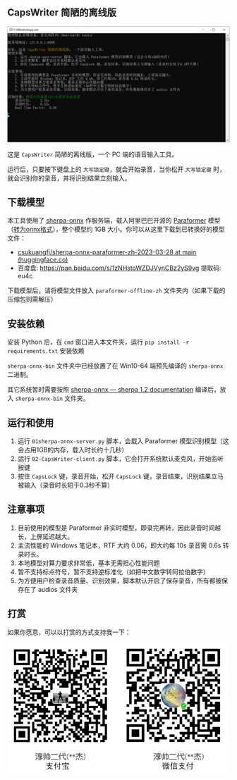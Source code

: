 ## CapsWriter 简陋的离线版

![client_console](assets/client_console.png)

这是 `CapsWriter` 简陋的离线版，一个 PC 端的语音输入工具。

运行后，只要按下键盘上的 `大写锁定键`，就会开始录音，当你松开 `大写锁定键` 时，就会识别你的录音，并将识别结果立刻输入。


## 下载模型

本工具使用了 [sherpa-onnx](https://k2-fsa.github.io/sherpa/onnx/index.html) 作服务端，载入阿里巴巴开源的 [Paraformer](https://www.modelscope.cn/models/damo/speech_paraformer-large_asr_nat-zh-cn-16k-common-vocab8404-pytorch/summary) 模型（[转为onnx格式](https://k2-fsa.github.io/sherpa/onnx/pretrained_models/offline-paraformer/paraformer-models.html)），整个模型约 1GB 大小。你可以从这里下载到已转换好的模型文件：

- [csukuangfj/sherpa-onnx-paraformer-zh-2023-03-28 at main (huggingface.co)](https://huggingface.co/csukuangfj/sherpa-onnx-paraformer-zh-2023-03-28/tree/main) 
- 百度盘: https://pan.baidu.com/s/1zNHstoWZDJVynCBz2yS9vg 提取码: eu4c 

下载模型后，请将模型文件放入 `paraformer-offline-zh` 文件夹内（如果下载的压缩包则需解压）


## 安装依赖

安装 Python 后，在 `cmd` 窗口进入本文件夹，运行 `pip install -r requirements.txt` 安装依赖

`sherpa-onnx-bin` 文件夹中已经放置了在 Win10-64 端预先编译的 `sherpa-onnx` 二进制。

其它系统暂时需要按照 [sherpa-onnx — sherpa 1.2 documentation](https://k2-fsa.github.io/sherpa/onnx/index.html) 编译后，放入 `sherpa-onnx-bin` 文件夹。

## 运行和使用

1. 运行 `01sherpa-onnx-server.py` 脚本，会载入 Paraformer 模型识别模型（这会占用1GB的内存，载入时长约十几秒）
2. 运行 `02-CapsWriter-client.py` 脚本，它会打开系统默认麦克风，开始监听按键
3. 按住 `CapsLock` 键，录音开始，松开 `CapsLock` 键，录音结束，识别结果立马被输入（录音时长短于0.3秒不算）

## 注意事项

1. 目前使用的模型是 Paraformer 非实时模型，即录完再转，因此录音时间越长，上屏延迟越大。
2. 主流性能的 Windows 笔记本，RTF 大约 0.06，即大约每 10s 录音需 0.6s 转录时长。
3. 本地模型对算力要求非常低，基本无需担心性能问题
4. 暂不支持标点符号，暂不支持逆标准化（如把中文数字转阿拉伯数字）
5. 为方便用户检查录音质量、识别效果，脚本默认开启了保存录音，所有都被保存在了 audios 文件夹

## 打赏

如果你愿意，可以以打赏的方式支持我一下：

![sponsor](assets/sponsor.jpg)